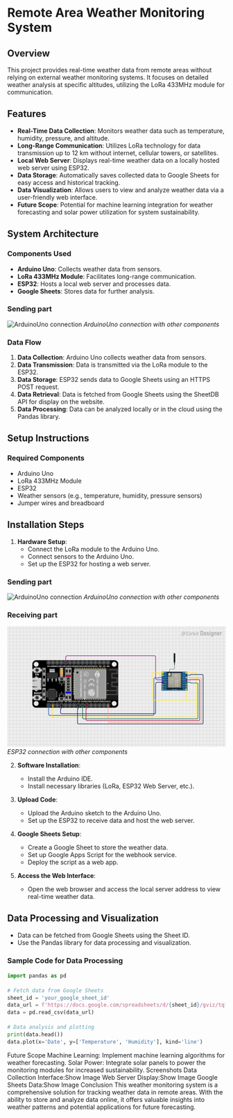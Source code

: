 # Remote Area Weather Monitoring System

## Overview

This project provides real-time weather data from remote areas without relying on external weather monitoring systems. It focuses on detailed weather analysis at specific altitudes, utilizing the LoRa 433MHz module for communication.

## Features

- **Real-Time Data Collection**: Monitors weather data such as temperature, humidity, pressure, and altitude.
- **Long-Range Communication**: Utilizes LoRa technology for data transmission up to 12 km without internet, cellular towers, or satellites.
- **Local Web Server**: Displays real-time weather data on a locally hosted web server using ESP32.
- **Data Storage**: Automatically saves collected data to Google Sheets for easy access and historical tracking.
- **Data Visualization**: Allows users to view and analyze weather data via a user-friendly web interface.
- **Future Scope**: Potential for machine learning integration for weather forecasting and solar power utilization for system sustainability.

## System Architecture

### Components Used

- **Arduino Uno**: Collects weather data from sensors.
- **LoRa 433MHz Module**: Facilitates long-range communication.
- **ESP32**: Hosts a local web server and processes data.
- **Google Sheets**: Stores data for further analysis.

### Sending part
![ArduinoUno connection](ArduinoUnoSender.png)
*ArduinoUno connection with other components*

### Data Flow

1. **Data Collection**: Arduino Uno collects weather data from sensors.
2. **Data Transmission**: Data is transmitted via the LoRa module to the ESP32.
3. **Data Storage**: ESP32 sends data to Google Sheets using an HTTPS POST request.
4. **Data Retrieval**: Data is fetched from Google Sheets using the SheetDB API for display on the website.
5. **Data Processing**: Data can be analyzed locally or in the cloud using the Pandas library.

## Setup Instructions

### Required Components

- Arduino Uno
- LoRa 433MHz Module
- ESP32
- Weather sensors (e.g., temperature, humidity, pressure sensors)
- Jumper wires and breadboard

## Installation Steps

1. **Hardware Setup**:
   - Connect the LoRa module to the Arduino Uno.
   - Connect sensors to the Arduino Uno.
   - Set up the ESP32 for hosting a web server.

### Sending part
![ArduinoUno connection](ArduinoUnoSender.png)
*ArduinoUno connection with other components*

### Receiving part
![ESP32 connection](ESP32Reciver.png)
*ESP32 connection with other components*

2. **Software Installation**:
   - Install the Arduino IDE.
   - Install necessary libraries (LoRa, ESP32 Web Server, etc.).

3. **Upload Code**:
   - Upload the Arduino sketch to the Arduino Uno.
   - Set up the ESP32 to receive data and host the web server.

4. **Google Sheets Setup**:
   - Create a Google Sheet to store the weather data.
   - Set up Google Apps Script for the webhook service.
   - Deploy the script as a web app.

5. **Access the Web Interface**:
   - Open the web browser and access the local server address to view real-time weather data.

## Data Processing and Visualization

- Data can be fetched from Google Sheets using the Sheet ID.
- Use the Pandas library for data processing and visualization.

### Sample Code for Data Processing

```python
import pandas as pd

# Fetch data from Google Sheets
sheet_id = 'your_google_sheet_id'
data_url = f'https://docs.google.com/spreadsheets/d/{sheet_id}/gviz/tq?tqx=out:csv'
data = pd.read_csv(data_url)

# Data analysis and plotting
print(data.head())
data.plot(x='Date', y=['Temperature', 'Humidity'], kind='line')
```

Future Scope
Machine Learning: Implement machine learning algorithms for weather forecasting.
Solar Power: Integrate solar panels to power the monitoring modules for increased sustainability.
Screenshots
Data Collection Interface:Show Image
Web Server Display:Show Image
Google Sheets Data:Show Image
Conclusion
This weather monitoring system is a comprehensive solution for tracking weather data in remote areas. With the ability to store and analyze data online, it offers valuable insights into weather patterns and potential applications for future forecasting.
